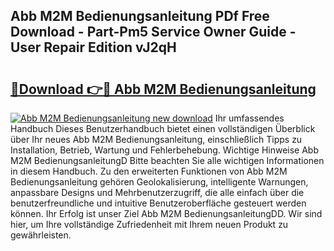 ## Abb M2M Bedienungsanleitung PDf Free Download - Part-Pm5 Service Owner Guide - User Repair Edition vJ2qH

# <h2><a href="http://df1bfb7.blite.top/?on=Abb+M2M+Bedienungsanleitung">🔗Download 👉🔴 Abb M2M Bedienungsanleitung</a></h2>

[![Abb M2M Bedienungsanleitung new download](https://i.imgur.com/lujVjoI.png)](http://df1bfb7.blite.top/?on=Abb+M2M+Bedienungsanleitung)
Ihr umfassendes Handbuch Dieses Benutzerhandbuch bietet einen vollständigen Überblick über Ihr neues Abb M2M Bedienungsanleitung, einschließlich Tipps zu Installation, Betrieb, Wartung und Fehlerbehebung. Wichtige Hinweise Abb M2M BedienungsanleitungD Bitte beachten Sie alle wichtigen Informationen in diesem Handbuch. Zu den erweiterten Funktionen von Abb M2M Bedienungsanleitung gehören Geolokalisierung, intelligente Warnungen, anpassbare Designs und Mehrbenutzerzugriff, die alle einfach über die benutzerfreundliche und intuitive Benutzeroberfläche gesteuert werden können. Ihr Erfolg ist unser Ziel Abb M2M BedienungsanleitungDD. Wir sind hier, um Ihre vollständige Zufriedenheit mit Ihrem neuen Produkt zu gewährleisten.
